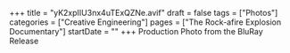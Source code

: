 +++
title = "yK2xpIIU3nx4uTExQZNe.avif"
draft = false
tags = ["Photos"]
categories = ["Creative Engineering"]
pages = ["The Rock-afire Explosion Documentary"]
startDate = ""
+++
Production Photo from the BluRay Release
